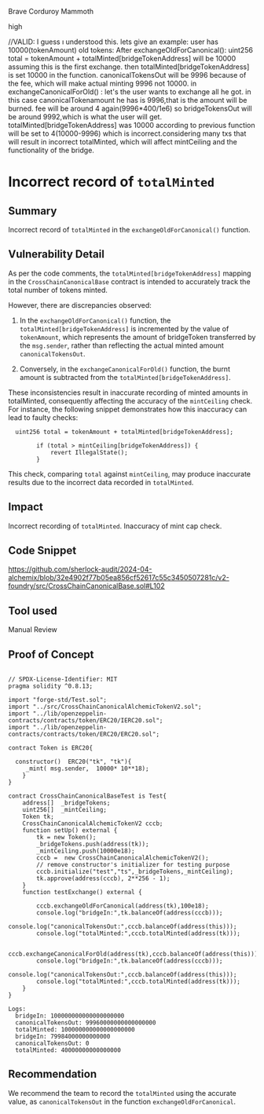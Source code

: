 Brave Corduroy Mammoth

high

//VALID: I guess ı understood this. lets give an example:
user has 10000(tokenAmount) old  tokens:
After exchangeOldForCanonical(): uint256 total = tokenAmount + totalMinted[bridgeTokenAddress] will be 10000 assuming this is the first exchange. then totalMinted[bridgeTokenAddress] is set 10000 in the function. canonicalTokensOut will be 9996 because of the fee, which will make actual minting 9996 not 10000.
in exchangeCanonicalForOld() : let's the user wants to exchange all he got. in this case canonicalTokenamount he has is 9996,that is the amount  will be burned. fee will be around 4 again(9996*400/1e6) so  bridgeTokensOut will be around 9992,which is what the user will get.  totalMinted[bridgeTokenAddress] was 10000 according to previous function will be set to 4(10000-9996) which is incorrect.considering many txs that will result in incorrect totalMinted, which will affect mintCeiling and the functionality of the bridge.


# Incorrect record of `totalMinted`

## Summary
Incorrect record of `totalMinted` in the `exchangeOldForCanonical()` function.
## Vulnerability Detail
As per the code comments, the `totalMinted[bridgeTokenAddress]` mapping in the `CrossChainCanonicalBase` contract is intended to accurately track the total number of tokens minted. 

However, there are discrepancies observed:

1. In the `exchangeOldForCanonical()` function, the `totalMinted[bridgeTokenAddress]` is incremented by the value of `tokenAmount`, which represents the amount of bridgeToken transferred by the `msg.sender`, rather than reflecting the actual minted amount `canonicalTokensOut`.

2. Conversely, in the `exchangeCanonicalForOld()` function, the burnt amount is subtracted from the `totalMinted[bridgeTokenAddress]`.

These inconsistencies result in inaccurate recording of minted amounts in totalMinted, consequently affecting the accuracy of the `mintCeiling` check. For instance, the following snippet demonstrates how this inaccuracy can lead to faulty checks:
```solidity=102
  uint256 total = tokenAmount + totalMinted[bridgeTokenAddress];
        
        if (total > mintCeiling[bridgeTokenAddress]) {
            revert IllegalState();
        }
```
This check, comparing `total` against `mintCeiling`, may produce inaccurate results due to the incorrect data recorded in `totalMinted`.

## Impact
Incorrect recording of `totalMinted`.
Inaccuracy of mint cap check.
## Code Snippet
https://github.com/sherlock-audit/2024-04-alchemix/blob/32e4902f77b05ea856cf52617c55c3450507281c/v2-foundry/src/CrossChainCanonicalBase.sol#L102


## Tool used

Manual Review

## Proof of Concept
```solidity

// SPDX-License-Identifier: MIT
pragma solidity ^0.8.13;

import "forge-std/Test.sol";
import "../src/CrossChainCanonicalAlchemicTokenV2.sol";
import "../lib/openzeppelin-contracts/contracts/token/ERC20/IERC20.sol";
import "../lib/openzeppelin-contracts/contracts/token/ERC20/ERC20.sol";

contract Token is ERC20{

  constructor()  ERC20("tk", "tk"){
     _mint( msg.sender,  10000* 10**18);
    }
}

contract CrossChainCanonicalBaseTest is Test{
    address[]  _bridgeTokens;
    uint256[]  _mintCeiling;
    Token tk;
    CrossChainCanonicalAlchemicTokenV2 cccb;
    function setUp() external {
        tk = new Token();
        _bridgeTokens.push(address(tk));
        _mintCeiling.push(10000e18);
        cccb =  new CrossChainCanonicalAlchemicTokenV2();
        // remove constructor's initializer for testing purpose
        cccb.initialize("test","ts",_bridgeTokens,_mintCeiling);
        tk.approve(address(cccb), 2**256 - 1);
    }
    function testExchange() external {
        
        cccb.exchangeOldForCanonical(address(tk),100e18);
        console.log("bridgeIn:",tk.balanceOf(address(cccb)));
        console.log("canonicalTokensOut:",cccb.balanceOf(address(this)));
        console.log("totalMinted:",cccb.totalMinted(address(tk)));

        cccb.exchangeCanonicalForOld(address(tk),cccb.balanceOf(address(this)));
        console.log("bridgeIn:",tk.balanceOf(address(cccb)));
        console.log("canonicalTokensOut:",cccb.balanceOf(address(this)));
        console.log("totalMinted:",cccb.totalMinted(address(tk)));
    } 
}
```

```Logs
Logs:
  bridgeIn: 100000000000000000000
  canonicalTokensOut: 99960000000000000000
  totalMinted: 100000000000000000000
  bridgeIn: 79984000000000000
  canonicalTokensOut: 0
  totalMinted: 40000000000000000
```

## Recommendation
We recommend the team to record the `totalMinted` using the accurate value, as `canonicalTokensOut` in the function `exchangeOldForCanonical`.
